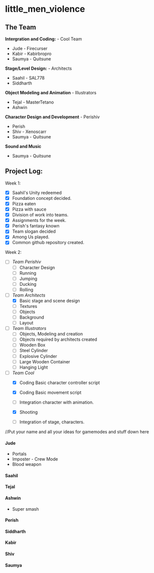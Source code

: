 # little_men_violence
##  The Team
 **Intergration and Coding:** - Cool Team
 
 - Jude - Firecurser
 - Kabir - Kabirbropro
- Saumya - Quitsune

 **Stage/Level Design:** - Architects
 - Saahil - SAL778
  - Siddharth

 
  **Object Modeling and Animation** - Illustrators
  -  Tejal - MasterTetano
  - Ashwin
  
  **Character Design and Development** - Perishiv
   - Perish
   - Shiv - Xenoscarr
   - Saumya - Quitsune
	
**Sound and Music** 
- Saumya - Quitsune


## Project Log:
Week 1: 
 - [x] Saahil's Unity redeemed
 - [x] Foundation concept decided. 
 - [x] Pizza eaten 
 - [x] Pizza with sauce 
 - [x] Division of work into teams. 
 - [x] Assignments for the week. 
 - [x]   Perish's fantasy known
 - [x] Team slogan decided 
 - [x] Among Us played.
 - [x]  Common github repository created.
 
Week 2:
 - [ ] *Team Perishiv*
	- [ ] Character Design 
	- [ ] Running
	- [ ] Jumping
	- [ ]  Ducking
	- [ ] Rolling
- [ ] *Team Architects*
	- [x] Basic stage and scene design
	- [ ] Textures 
	- [ ] Objects 
	- [ ] Background 
	- [ ] Layout 

- [ ] *Team Illustrators*
	- [ ] Objects, Modeling and creation
	- [ ] Objects required by architects created 
	- [ ] Wooden Box
	- [ ] Steel Cylinder
	- [ ] Explosive Cylinder
	- [ ] Large Wooden Container
	- [ ] Hanging Light
	
- [ ] *Team Cool*
	- [x] Coding Basic character controller script
	- [x] Coding Basic movement script
	- [ ] Integration character with animation.
	- [x] Shooting 
	- [ ] Integration of stage, characters. 



//Put your name and all your ideas for gamemodes and stuff down here

#### Jude

 - Portals
 - Imposter - Crew Mode
 - Blood weapon

#### Saahil

#### Tejal

#### Ashwin
- Super smash 

#### Perish

#### Siddharth

#### Kabir

#### Shiv

#### Saumya
